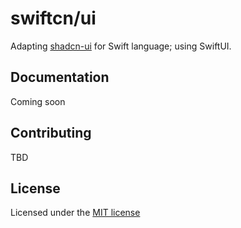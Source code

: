 # swiftcn/ui
Adapting [shadcn-ui](https://github.com/shadcn-ui/ui) for Swift language; using SwiftUI.

## Documentation
Coming soon

## Contributing
TBD

## License
Licensed under the [MIT license](https://github.com/Vinncz/swiftcn-ui/blob/main/LICENSE.md)
